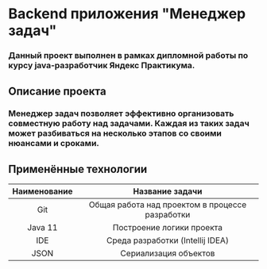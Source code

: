 # Backend приложения "Менеджер задач"
### Данный проект выполнен в рамках дипломной работы по курсу java-разработчик Яндекс Практикума.
## Описание проекта
### Менеджер задач позволяет эффективно организовать совместную работу над задачами. Каждая из таких задач может разбиваться на несколько этапов со своими нюансами и сроками.
 ## Применённые технологии
|  Наименование   |                           Название задачи                           |
|:---------------:|:-------------------------------------------------------------------:|
|       Git       |           Общая работа над проектом в процессе разработки           |
|     Java 11     |                      Построение логики проекта                      |
|       IDE       |                  Среда разработки (Intellij IDEA)                   |
|      JSON      |                           Сериализация объектов                            |

